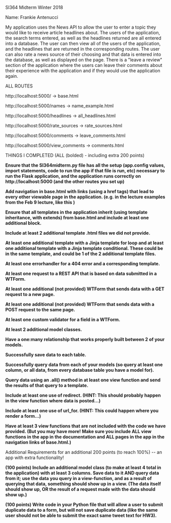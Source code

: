 SI364 Midterm Winter 2018

Name: Frankie Antenucci

My application uses the News API to allow the user to enter a topic they would like to receive article headlines about. The users of the application, the search terms entered, as well as the headlines returned are all entered into a database. The user can then view all of the users of the application, and the headlines that are returned in the corresponding routes. The user can also rate a news source of their choosing and that data is entered into the database, as well as displayed on the page. There is a "leave a review" section of the application where the users can leave their comments about their experience with the application and if they would use the application again.


ALL ROUTES

http://localhost:5000/ -> base.html

http://localhost:5000/names -> name_example.html

http://localhost:5000/headlines -> all_headlines.html

http://localhost:5000/rate_sources -> rate_sources.html

http://localhost:5000/comments -> leave_comments.html

http://localhost:5000/view_comments -> comments.html



THINGS I COMPLETED (ALL (bolded) - including extra 200 points)

**Ensure that the SI364midterm.py file has all the setup (app.config values, import statements, code to run the app if that file is run, etc) necessary to run the Flask application, and the application runs correctly on http://localhost:5000 (and the other routes you set up)**

**Add navigation in base.html with links (using a href tags) that lead to every other viewable page in the application. (e.g. in the lecture examples from the Feb 9 lecture, like this )**

**Ensure that all templates in the application inherit (using template inheritance, with extends) from base.html and include at least one additional block.**

**Include at least 2 additional template .html files we did not provide.**

**At least one additional template with a Jinja template for loop and at least one additional template with a Jinja template conditional. These could be in the same template, and could be 1 of the 2 additional template files.**

**At least one errorhandler for a 404 error and a corresponding template.**

**At least one request to a REST API that is based on data submitted in a WTForm.**

**At least one additional (not provided) WTForm that sends data with a GET request to a new page.**

**At least one additional (not provided) WTForm that sends data with a POST request to the same page.**

**At least one custom validator for a field in a WTForm.**

**At least 2 additional model classes.**

**Have a one:many relationship that works properly built between 2 of your models.**

**Successfully save data to each table.**

**Successfully query data from each of your models (so query at least one column, or all data, from every database table you have a model for).**

**Query data using an .all() method in at least one view function and send the results of that query to a template.**

**Include at least one use of redirect. (HINT: This should probably happen in the view function where data is posted...)**

**Include at least one use of url_for. (HINT: This could happen where you render a form...)**

**Have at least 3 view functions that are not included with the code we have provided. (But you may have more! Make sure you include ALL view functions in the app in the documentation and ALL pages in the app in the navigation links of base.html.)**

Additional Requirements for an additional 200 points (to reach 100%) -- an app with extra functionality!

**(100 points) Include an additional model class (to make at least 4 total in the application) with at least 3 columns. Save data to it AND query data from it; use the data you query in a view-function, and as a result of querying that data, something should show up in a view. (The data itself should show up, OR the result of a request made with the data should show up.)**

**(100 points) Write code in your Python file that will allow a user to submit duplicate data to a form, but will not save duplicate data (like the same user should not be able to submit the exact same tweet text for HW3).**
